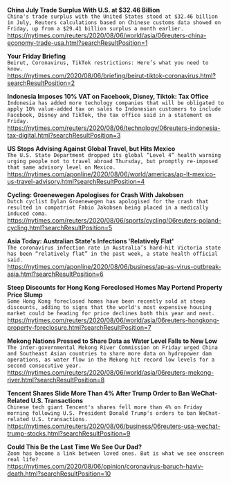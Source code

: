 **China July Trade Surplus With U.S. at $32.46 Billion**\
`China's trade surplus with the United States stood at $32.46 billion in July, Reuters calculations based on Chinese customs data showed on Friday, up from a $29.41 billion surplus a month earlier. `\
https://nytimes.com/reuters/2020/08/06/world/asia/06reuters-china-economy-trade-usa.html?searchResultPosition=1

**Your Friday Briefing**\
`Beirut, Coronavirus, TikTok restrictions: Here’s what you need to know.`\
https://nytimes.com/2020/08/06/briefing/beirut-tiktok-coronavirus.html?searchResultPosition=2

**Indonesia Imposes 10% VAT on Facebook, Disney, Tiktok: Tax Office**\
`Indonesia has added more techology companies that will be obligated to apply 10% value-added tax on sales to Indonesian customers to include Facebook, Disney and TikTok, the tax office said in a statement on Friday.`\
https://nytimes.com/reuters/2020/08/06/technology/06reuters-indonesia-tax-digital.html?searchResultPosition=3

**US Stops Advising Against Global Travel, but Hits Mexico**\
`The U.S. State Department dropped its global “Level 4” health warning urging people not to travel abroad Thursday, but promptly re-imposed that same advisory level on Mexico. `\
https://nytimes.com/aponline/2020/08/06/world/americas/ap-lt-mexico-us-travel-advisory.html?searchResultPosition=4

**Cycling: Groenewegen Apologises for Crash With Jakobsen**\
`Dutch cyclist Dylan Groenewegen has apologised for the crash that resulted in compatriot Fabio Jakobsen being placed in a medically induced coma.`\
https://nytimes.com/reuters/2020/08/06/sports/cycling/06reuters-poland-cycling.html?searchResultPosition=5

**Asia Today: Australian State's Infections 'Relatively Flat'**\
`The coronavirus infection rate in Australia’s hard-hit Victoria state has been “relatively flat” in the past week, a state health official said.`\
https://nytimes.com/aponline/2020/08/06/business/ap-as-virus-outbreak-asia.html?searchResultPosition=6

**Steep Discounts for Hong Kong Foreclosed Homes May Portend Property Price Slump**\
`Some Hong Kong foreclosed homes have been recently sold at steep discounts, adding to signs that the world's most expensive housing market could be heading for price declines both this year and next.`\
https://nytimes.com/reuters/2020/08/06/world/asia/06reuters-hongkong-property-foreclosure.html?searchResultPosition=7

**Mekong Nations Pressed to Share Data as Water Level Falls to New Low**\
`The inter-governmental Mekong River Commission on Friday urged China and Southeast Asian countries to share more data on hydropower dam operations, as water flow in the Mekong hit record low levels for a second consecutive year.`\
https://nytimes.com/reuters/2020/08/06/world/asia/06reuters-mekong-river.html?searchResultPosition=8

**Tencent Shares Slide More Than 4% After Trump Order to Ban WeChat-Related U.S. Transactions**\
`Chinese tech giant Tencent's shares fell more than 4% on Friday morning following U.S. President Donald Trump's orders to ban WeChat-related U.S. transactions.`\
https://nytimes.com/reuters/2020/08/06/business/06reuters-usa-wechat-trump-stocks.html?searchResultPosition=9

**Could This Be the Last Time We See Our Dad?**\
`Zoom has become a link between loved ones. But is what we see onscreen real life?`\
https://nytimes.com/2020/08/06/opinion/coronavirus-baruch-haviv-death.html?searchResultPosition=10

